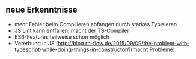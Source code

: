 ##  neue Erkenntnisse

- mehr Fehler beim Compilieren abfangen durch starkes Typisieren
- JS Lint kann entfallen, macht der TS-Compiler
- ES6-Features teilweise schon möglich
- Vererbung in JS [http://blog.rh-flow.de/2015/09/09/the-problem-with-typescript-while-doing-things-in-constructor/](macht Probleme)
